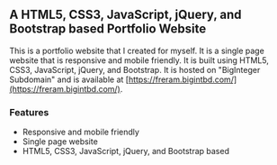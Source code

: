 ## A HTML5, CSS3, JavaScript, jQuery, and Bootstrap based Portfolio Website

This is a portfolio website that I created for myself. It is a single page website that is responsive and mobile friendly. It is built using HTML5, CSS3, JavaScript, jQuery, and Bootstrap. It is hosted on "BigInteger Subdomain" and is available at [https://freram.bigintbd.com/](https://freram.bigintbd.com/).

### Features

* Responsive and mobile friendly
* Single page website
* HTML5, CSS3, JavaScript, jQuery, and Bootstrap based
